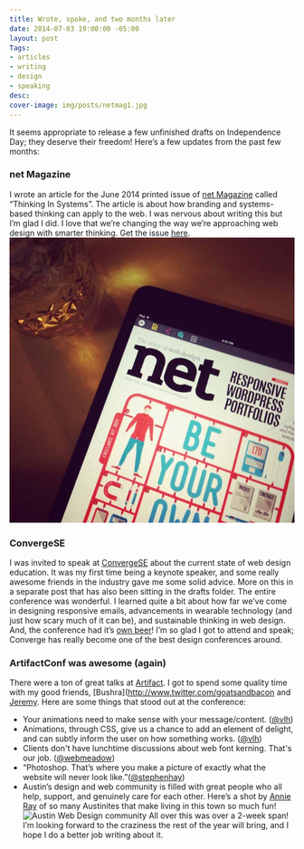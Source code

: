 ```yaml
---
title: Wrote, spoke, and two months later
date: 2014-07-03 19:00:00 -05:00
layout: post
Tags:
- articles
- writing
- design
- speaking
desc:
cover-image: img/posts/netmag1.jpg
---
```


It seems appropriate to release a few unfinished drafts on Independence Day; they deserve their freedom! Here’s a few updates from the past few months:

### net Magazine
I wrote an article for the June 2014 printed issue of [net Magazine](http://www.creativebloq.com/net-magazine) called “Thinking In Systems”. The article is about how branding and systems-based thinking can apply to the web. I was nervous about writing this but I’m glad I did. I love that we’re changing the way we’re approaching web design with smarter thinking. Get the issue [here](http://www.creativebloq.com/career/learn-how-be-your-own-boss-new-net-magazine-41411416).
![net magazine cover on my ipad](/img/posts/netmag1.jpg)
<br>

### ConvergeSE
I was invited to speak at [ConvergeSE](http://www.convergese.com) about the current state of web design education. It was my first time being a keynote speaker, and some really awesome friends in the industry gave me some solid advice. More on this in a separate post that has also been sitting in the drafts folder. The entire conference was wonderful. I learned quite a bit about how far we’ve come in designing responsive emails, advancements in wearable technology (and just how scary much of it can be), and sustainable thinking in web design. And, the conference had it’s [own beer](http://blog.blueion.com/2014/05/21/kernel-panic-convergese/)! I’m so glad I got to attend and speak; Converge has really become one of the best design conferences around.
<br>

### ArtifactConf was awesome (again)
There were a ton of great talks at [Artifact](http://www.artifactconf.com). I got to spend some quality time with my good friends, [Bushra](http://www.twitter.com/goatsandbacon and [Jeremy](http://www.twitter.com/adactio). Here are some things that stood out at the conference:
- Your animations need to make sense with your message/content. ([@vlh](http://www.twitter.com/vlh))
- Animations, through CSS, give us a chance to add an element of delight, and can subtly inform the user on how something works. ([@vlh](http://www.twitter.com/vlh))
- Clients don't have lunchtime discussions about web font kerning. That's our job. ([@webmeadow](http://www.twitter.com/webmeadow))
- “Photoshop. That’s where you make a picture of exactly what the website will never look like.”([@stephenhay](http://www.twitter.com/stephenhay))
- Austin’s design and web community is filled with great people who all help, support, and genuinely care for each other. Here’s a shot by [Annie Ray](http://www.annieray.net/photobooth_viewer.php?id=39026464&key=67Xvzd) of so many Austinites that make living in this town so much fun!
![Austin Web Design community]({{site.url}}/img/posts/artifact.jpg)
All over this was over a 2-week span! I’m looking forward to the craziness the rest of the year will bring, and I hope I do a better job writing about it.
